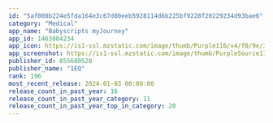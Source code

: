 ```yaml
---
id: "5af000b224e5fda164e3c67d00eeb5928114d6b225bf9228f20229234d93bae6"
category: "Medical"
app_name: "Babyscripts myJourney"
app_id: 1463084234
app_icon: https://is1-ssl.mzstatic.com/image/thumb/Purple116/v4/f0/9e/3f/f09e3fc3-8e56-e70a-8f1d-34a43960f01d/AppIcon-0-0-1x_U007emarketing-0-10-0-0-85-220.png/1024x1024bb.png
app_screenshot: https://is1-ssl.mzstatic.com/image/thumb/PurpleSource115/v4/f7/92/37/f79237f9-a835-3869-0e33-b0f2a77bb4a4/bbd6f750-5335-494e-b208-44366adf12a8_iPhone6.5_Frame01.jpg/1242x2688bb.png
publisher_id: 855680528
publisher_name: "1EQ"
rank: 196
most_recent_release: 2024-01-03 00:00:00
release_count_in_past_year: 16
release_count_in_past_year_category: 11
release_count_in_past_year_top_in_category: 20
---
```

